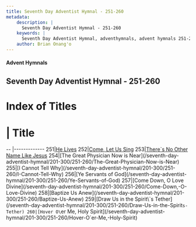 ```yaml
---
title: Seventh Day Adventist Hymnal - 251-260
metadata:
    description: |
      Seventh Day Adventist Hymnal - 251-260
    keywords: |
      Seventh Day Adventist Hymnal, adventhymnals, advent hymnals 251-260
    author: Brian Onang'o
---
```


#### Advent Hymnals
## Seventh Day Adventist Hymnal - 251-260

# Index of Titles
# | Title                        
-- |-------------
251|[He Lives](/seventh-day-adventist-hymnal/201-300/251-260/He-Lives)
252|[Come, Let Us Sing](/seventh-day-adventist-hymnal/201-300/251-260/Come,-Let-Us-Sing)
253|[There\`s No Other Name Like Jesus](/seventh-day-adventist-hymnal/201-300/251-260/There`s-No-Other-Name-Like-Jesus)
254|[The Great Physician Now is Near](/seventh-day-adventist-hymnal/201-300/251-260/The-Great-Physician-Now-is-Near)
255|[I Cannot Tell Why](/seventh-day-adventist-hymnal/201-300/251-260/I-Cannot-Tell-Why)
256|[Ye Servants of God](/seventh-day-adventist-hymnal/201-300/251-260/Ye-Servants-of-God)
257|[Come Down, O Love Divine](/seventh-day-adventist-hymnal/201-300/251-260/Come-Down,-O-Love-Divine)
258|[Baptize Us Anew](/seventh-day-adventist-hymnal/201-300/251-260/Baptize-Us-Anew)
259|[Draw Us in the Spirit\`s Tether](/seventh-day-adventist-hymnal/201-300/251-260/Draw-Us-in-the-Spirit`s-Tether)
260|[Hover O\`er Me, Holy Spirit](/seventh-day-adventist-hymnal/201-300/251-260/Hover-O`er-Me,-Holy-Spirit)